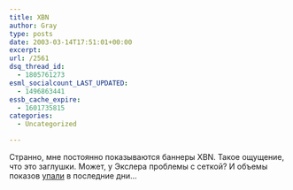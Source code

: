 ```yaml
---
title: XBN
author: Gray
type: posts
date: 2003-03-14T17:51:01+00:00
excerpt:
url: /2561
dsq_thread_id:
  - 1805761273
esml_socialcount_LAST_UPDATED:
  - 1496863441
essb_cache_expire:
  - 1601735815
categories:
  - Uncategorized

---
```








Странно, мне постоянно показываются баннеры XBN. Такое ощущение, что это заглушки. Может, у Экслера проблемы с сеткой? И объемы показов <a href="http://www.xbn.ru/statistics.html" target="_blank">упали</a> в последние дни&#8230;